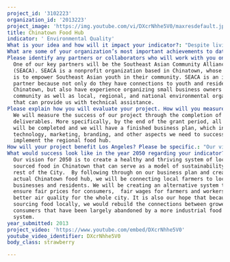 ```yaml
---
project_id: '3102223'
organization_id: '2013223'
project_image: 'https://img.youtube.com/vi/DXcrNhhe5V0/maxresdefault.jpg'
title: Chinatown Food Hub
indicator: ' Environmental Quality'
What is your idea and how will it impact your indicator?: "Despite living in an agriculturerich state, much of the food we eat in California is imported by large corporations from all across the world, traveling 1,5002,500 miles on average. This adds 250,000 tons of greenhouse gases to our air every year — equal to the emissions from 40,000 cars.  The impact of this has led to:\n\n\n\n\n\n <p>\n\n\n*\tNearly 1,000 cases of asthma\n\n\n <p>\n\n\n*\t16,870 missed school days\n\n\n <p>\n\n\n*\t37 premature deaths\n\n\n <p>\n\n\n\n\n\nIn contrast, local farmers struggle to find sales outlets for their produce. Many rely on farmers markets as their primary source of income, despite the widely acknowledged fact that farmers markets are highly unstable revenue sources. On a bad day, a farmer might make only $100 in sales — not nearly enough to cover the cost of gas and wages. At the same time, many small businesses in Los Angeles, such as the many familyowned small businesses in Chinatown, struggle to provide high quality produce at prices that local residents can afford. \n\n\n\n\n\n <p>\n\n\nSSG/Asian Pacific Islander Obesity Prevention Alliance (APIOPA) proposes to connect small, local farmers to small businesses in Chinatown and transform it into a regional food hub.  By cutting out the middleman, we would reduce overhead costs to small businesses and customers,   and guarantee a steady source of income for the small farmers, all the while reducing our food miles and greenhouse gas emissions. In other words, our idea is to establish a regional food hub that would serve as a model for systemic change to how food supply lines currently work. Creating such a mass infrastructure change in Chinatown requires a lot of planning, which is why our proposal is to use the allotted funding to develop a sound and detailed business plan, utilizing our grant period to do the necessary research, marketing analysis, branding, and strategic planning.\n\n\n\n\n\n <p>\n\n\nIn Chinatown, we can successfully create a food hub by tapping into the current local small business community, and their knowledge of local markets and the community, to create a business model that not only provides healthy and affordable produce for residents, but also preserves the heart and soul of Chinatown. We will work directly with local Hmong and Filipino small farmers residing in Central California. These farmers generally grow Asian produce and make the trek down to Southern California once a week to sell at Farmers’ Markets. Under our regional food hub model, we would coordinate with the farmers to purchase their crops in bulk, and have this delivered to one central location in Chinatown. The idea is that if we create a regional food hub, we can then control some of the supply lines, therefore driving down prices for produce that may regularly be more expensive.  \n\n\n\n\n\n <p>\n\n\nThe beauty of this model is that we already have the supply (local Asian farmers) and the demand (residents, small businesses) for fresh Asian produce; what we need is funding to develop the logistics and implementation of the regional food hub, which includes the creation of a detailed business plan, technology and customer service development, and marketing/branding. With the funding, we would invest heavily in researching and developing these logistics because they are the key to establishing a successful and sustainable regional food hub. \n\n\n"
What are some of your organization’s most important achievements to date?: "SSG/APIOPA\n\n\n <p>\n\n\n*\tEstablished an Asian CommunitySupported Agriculture program, working with local Hmong farmers and selling in Downtown Los Angeles and Historic Filipinotown. We have sold out all of our subscriptions. \n\n\n <p>\n\n\n*\tImplemented a program called SAFE for APIs with the policy goal of helping children maintaining a healthy weight through the improvement of public park facilities. The program addresses health disparities by seeking to increase access to physical activity in neighborhoods where Pacific Islander (PI) populations are the densest.  Our program works with local government agencies, to adopt standards for safety, cleanliness, and culturally competent family programming to promote active and healthy lifestyles. \n\n\n\n\n\n <p>\n\n\n <p>\n\n\nSEACA\n\n\n <p>\n\n\n*\tTrained hundreds of students to become leaders in LA and our work with youth, as profiled in Hector Tobar's column for the LA times\n\n\n <p>\n\n\n*\tWorked with youth and policy experts to craft a community development policy  described as \"A Model of LA Planning,\" which will set strong environmental and equity protections for local residents \n\n\n"
Please identify any partners or collaborators who will work with you on this project.: >-
  One of our key partners will be the Southeast Asian Community Alliance
  (SEACA). SEACA is a nonprofit organization based in Chinatown, whose mission
  is to empower Southeast Asian youth in their community. SEACA is an integral
  partner because not only do they have connections to youth and residents in
  Chinatown, but also have experience organizing small business owners in the
  community as well as local, regional, and national environmental organizations
  that can provide us with technical assistance.
Please explain how you will evaluate your project. How will you measure success?: >-
  We will measure the success of our project through the completion of our
  deliverables. More specifically, by the end of the grant period, all research
  will be completed and we will have a finished business plan, which includes
  technology, marketing, branding, and other aspects we need to successfully
  implement the regional food hub. 
How will your project benefit Los Angeles? Please be specific.: "Our vision is to have a triple bottom line: support local businesses and farms, provide vital sustenance to local communities, and support a greener environment. \n\n\n\n\n\n <p>\n\n\nChinatown is home to over 15 markets that sell Asian produce. Currently many of these markets are getting the last pick of produce from suppliers because they cannot compete with the big box retailers; according to the owners, the profit margins are extremely narrow. With the regional food hub model, we would directly source to these markets and corner stores at an affordable rate while simultaneously reducing a key contributer to LA's pollution problem.\n\n\n <p>\n\n\nBy connecting local businesses directly to local farmers, we have the ability to improve economic, health, and environmental outcomes in our community in the following ways:\n\n\n\n\n\n <p>\n\n\n*\tFor every $100 spent at a local business, $45 stays in the  community, compared to only $13 if the money is spent at a national chain store.\n\n\n\n\n\n <p>\n\n\n*\tMost chain stores source their produce from thousands of miles away, whereas our model will be sourcing produce from 200 miles away, significantly lowering our carbon footprint.\n\n\n\n\n\n <p>\n\n\n*\tImproving the type and quality of produce available will increase access, consumption, and demand of healthy, high quality, locally grown food by residents.\n\n\n\n\n\n <p>\n\n\nThe regional food hub not only supports and grows the capacity of local small businesses, but it also helps do the same for the farmers we will work with. The regional food hub will invest funds early to developing our small business partners within the community. Workshops and capacity building for the local farmers and the small business owners we will be working with will be crucial in how well this model performs. By having stronger small businesses, Los Angeles will see great benefits not only from greater access to healthy food,  but also from greater economic output and cleaner air. If we succeed in reducing just 0.01% of our food miles we will have 25 tons fewer of global warming gases in LA.\n\n\n\n\n\n <p>\n\n\nHere are some of the current facts about health in LA County: \n\n\n <p>\n\n\n\n\n\n*\tIn LA City Council District 1, which includes Chinatown, adult obesity rates are at 23.3% and childhood obesity rates are at 27.8%. (CCPHA, Obesity and Mortality Report, 2011)\n\n\n\n\n\n <p>\n\n\n*\tAsians across Los Angeles County have low rates of eating 5 servings of fruits and vegetables a day; only 35.9% of Asians eat the recommended amount of produce in a given day. (CHIS, UCLA 2009)\n\n\n\n\n\n <p>\n\n\n*\t53.9% of Chinatown residents are not eating the recommended 5 fruits and vegetables a day. (CHIS, UCLA 2005)\n\n\n"
What would success look like in the year 2050 regarding your indicator?: >-
  Our vision for 2050 is to create a healthy and thriving system of locally
  sourced food in Chinatown that can serve as a model of sustainability for the
  rest of the City.  By following through on our business plan and creating the
  actual Chinatown food hub, we will be connecting local farmers to local
  businesses and residents. We will be creating an alternative system that would
  ensure fair prices for consumers,  fair wages for farmers and workers, and
  better air quality for the whole city. It is also our hope that because we are
  sourcing food locally, we would rebuild the connections between growers and
  consumers that have been largely abandoned by a more industrial food sourcing
  system.
year_submitted: 2013
project_video: 'https://www.youtube.com/embed/DXcrNhhe5V0'
youtube_video_identifier: DXcrNhhe5V0
body_class: strawberry

---
```

